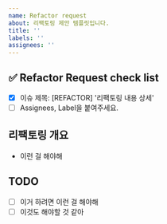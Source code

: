 ```yaml
---
name: Refactor request
about: 리팩토링 제안 템플릿입니다.
title: ''
labels: ''
assignees: ''
---
```


<!-- ---
name: Refactor Request Template
about: 리팩토링 제안 템플릿입니다.
title: [REFACTOR] 리팩토링 내용 상세
labels: refactor
assignees: ''
--- -->

<!-- 하나씩 확인 후 체크박스에 표시해주세요. -->

## ✅ Refactor Request check list

- [x] 이슈 제목: [REFACTOR] '리팩토링 내용 상세'
- [ ] Assignees, Label을 붙여주세요.

## 리팩토링 개요

- 이런 걸 해야해

## TODO

- [ ] 이거 하려면 이런 걸 해야해
- [ ] 이것도 해야할 것 같아
